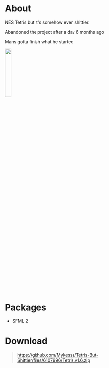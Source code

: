 # About
NES Tetris but it's somehow even shittier.

Abandoned the project after a day 6 months ago

Mans gotta finish what he started

<img src="https://mykes.s-ul.eu/coQ2gs0r" width = 20% height = auto>

# Packages
- SFML 2

# Download

> https://github.com/Mykesss/Tetris-But-Shittier/files/6107996/Tetris.v1.6.zip
